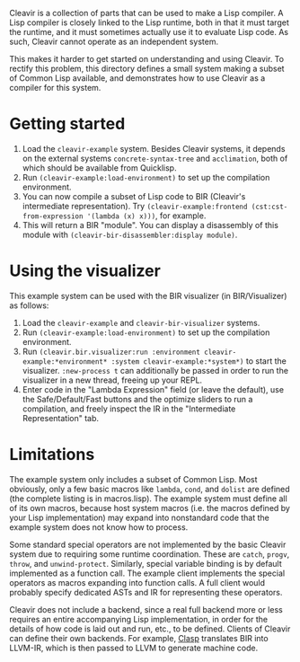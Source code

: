 Cleavir is a collection of parts that can be used to make a Lisp compiler. A Lisp compiler is closely linked to the Lisp runtime, both in that it must target the runtime, and it must sometimes actually use it to evaluate Lisp code. As such, Cleavir cannot operate as an independent system.

This makes it harder to get started on understanding and using Cleavir. To rectify this problem, this directory defines a small system making a subset of Common Lisp available, and demonstrates how to use Cleavir as a compiler for this system.

# Getting started

1. Load the `cleavir-example` system. Besides Cleavir systems, it depends on the external systems `concrete-syntax-tree` and `acclimation`, both of which should be available from Quicklisp.
2. Run `(cleavir-example:load-environment)` to set up the compilation environment.
3. You can now compile a subset of Lisp code to BIR (Cleavir's intermediate representation). Try `(cleavir-example:frontend (cst:cst-from-expression '(lambda (x) x)))`, for example.
4. This will return a BIR "module". You can display a disassembly of this module with `(cleavir-bir-disassembler:display module)`.

# Using the visualizer

This example system can be used with the BIR visualizer (in BIR/Visualizer) as follows:

1. Load the `cleavir-example` and `cleavir-bir-visualizer` systems.
2. Run `(cleavir-example:load-environment)` to set up the compilation environment.
3. Run `(cleavir.bir.visualizer:run :environment cleavir-example:*environment* :system cleavir-example:*system*)` to start the visualizer. `:new-process t` can additionally be passed in order to run the visualizer in a new thread, freeing up your REPL.
4. Enter code in the "Lambda Expression" field (or leave the default), use the Safe/Default/Fast buttons and the optimize sliders to run a compilation, and freely inspect the IR in the "Intermediate Representation" tab.

# Limitations

The example system only includes a subset of Common Lisp. Most obviously, only a few basic macros like `lambda`, `cond`, and `dolist` are defined (the complete listing is in macros.lisp). The example system must define all of its own macros, because host system macros (i.e. the macros defined by your Lisp implementation) may expand into nonstandard code that the example system does not know how to process.

Some standard special operators are not implemented by the basic Cleavir system due to requiring some runtime coordination. These are `catch`, `progv`, `throw`, and `unwind-protect`. Similarly, special variable binding is by default implemented as a function call. The example client implements the special operators as macros expanding into function calls. A full client would probably specify dedicated ASTs and IR for representing these operators.

Cleavir does not include a backend, since a real full backend more or less requires an entire accompanying Lisp implementation, in order for the details of how code is laid out and run, etc., to be defined. Clients of Cleavir can define their own backends. For example, [Clasp](https://github.com/clasp-developers/clasp) translates BIR into LLVM-IR, which is then passed to LLVM to generate machine code.
